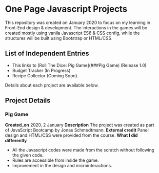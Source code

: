 # One Page Javascript Projects

This repository was created on January 2020 to focus on my learning in Front-End design & development. The interactions in the games will be created mostly using vanila Javascript ES6 & CSS config, while the structures will be built using Bootstrap or HTML/CSS.

## List of Independent Entries
- This links to [Roll The Dice: Pig Game](###Pig Game)
(Release 1.0)
- Budget Tracker (In Progress)
- Recipe Collector (Coming Soon)

Details about each project are available below.

## Project Details
### Pig Game
**Created_on** 2020, 2 January
**Description**
The project was created as part of JavaScript Bootcamp by Jonas Schmedtmann.
**External credit** Panel design and HTML/CSS were provided from the course.
**What I did differently**
- All the Javascript codes were made from the scratch without following the given code.
- Rules are accessible from inside the game.
- Improvement in the design and microinteractions.

